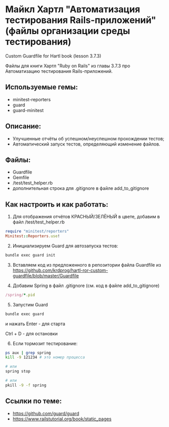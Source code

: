 # Майкл Хартл "Автоматизация тестирования Rails-приложений" (файлы организации среды тестирования)

Custom Guardfile for Hartl book (lesson 3.7.3)

Файлы для книги Хартл "Ruby on Rails" из главы 3.7.3 про Автоматизацию тестирования Rails-приложений.

## Используемые гемы:

- minitest-reporters
- guard
- guard-minitest

## Описание:

- Улучшенные отчёты об успешном/неуспешном прохождении тестов;
- Автоматический запуск тестов, определяющий изменение файлов.

## Файлы:

- Guardfile
- Gemfile
- /test/test_helper.rb
- дополнительная строка для .gitignore в файле add_to_gitignore

## Как настроить и как работать:

1. Для отображения отчётов КРАСНЫЙ/ЗЕЛЁНЫЙ в цвете, добавим в файл /test/test_helper.rb

```ruby
require "minitest/reporters"
Minitest::Reporters.use!
```

2. Инициализируем Guard для автозапуска тестов:

```bash
bundle exec guard init
```
3. Вставляем код из предложенного в репозитории файла Guardfile из https://github.com/krdprog/hartl-ror-custom-guardfile/blob/master/Guardfile

4. Добавим Spring в файл .gitignore (см. код в файле add_to_gitignore)

```ruby
/spring/*.pid
```

5. Запустим Guard

```bash
bundle exec guard
```
и нажать Enter - для старта

Ctrl + D - для остановки

6. Если тормозит тестирование:

```bash
ps aux | grep spring
kill -9 121234 # это номер процесса

# или
spring stop

# или
pkill -9 -f spring
```
## Ссылки по теме:

- https://github.com/guard/guard
- https://www.railstutorial.org/book/static_pages

